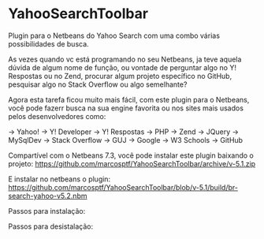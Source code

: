 YahooSearchToolbar
==================

Plugin para o Netbeans do Yahoo Search com uma combo várias possibilidades de busca.

As vezes quando vc está programando no seu Netbeans, ja teve aquela dúvida de algum nome de função, ou vontade de 
perguntar algo no Y! Respostas ou no Zend, procurar algum projeto específico no GitHub, pesquisar algo no 
Stack Overflow ou algo semelhante?

Agora esta tarefa ficou muito mais fácil, com este plugin para o Netbeans, você pode fazerr busca na sua engine favorita
ou nos sites mais usados pelos desenvolvedores como:

-> Yahoo!
-> Y! Developer
-> Y! Respostas
-> PHP
-> Zend
-> JQuery
-> MySqlDev
-> Stack Overflow
-> GUJ
-> Google
-> W3 Schools
-> GitHub

Compartível com o Netbeans 7.3, você pode instalar este plugin baixando o projeto:
https://github.com/marcosptf/YahooSearchToolbar/archive/v-5.1.zip

E instalar no netbeans o plugin:
https://github.com/marcosptf/YahooSearchToolbar/blob/v-5.1/build/br-search-yahoo-v5.2.nbm

Passos para instalação:



Passos para desistalação:







